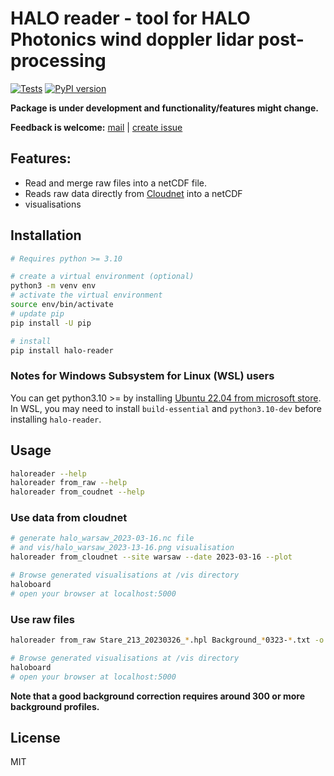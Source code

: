 # HALO reader - tool for HALO Photonics wind doppler lidar post-processing

[![Tests](https://github.com/actris-cloudnet/halo-reader/actions/workflows/ci.yml/badge.svg)](https://github.com/actris-cloudnet/halo-reader/actions/workflows/ci.yml)
[![PyPI version](https://badge.fury.io/py/halo-reader.svg)](https://badge.fury.io/py/halo-reader)

**Package is under development and functionality/features might change.**

**Feedback is welcome:**
[mail](mailto:actris-cloudnet@fmi.fi) |
[create issue](https://github.com/actris-cloudnet/halo-reader/issues/new)


## Features:
* Read and merge raw files into a netCDF file.
* Reads raw data directly from [Cloudnet](https://cloudnet.fmi.fi/) into a netCDF
* visualisations


## Installation

```bash
# Requires python >= 3.10

# create a virtual environment (optional)
python3 -m venv env
# activate the virtual environment
source env/bin/activate
# update pip
pip install -U pip

# install
pip install halo-reader
```

### Notes for Windows Subsystem for Linux (WSL) users
You can get python3.10 >= by installing [Ubuntu 22.04 from microsoft store](https://apps.microsoft.com/store/detail/ubuntu-22042-lts/9PN20MSR04DW).
In WSL, you may need to install `build-essential` and `python3.10-dev` before installing `halo-reader`.


## Usage

```bash
haloreader --help
haloreader from_raw --help
haloreader from_coudnet --help
```

### Use data from cloudnet
```bash
# generate halo_warsaw_2023-03-16.nc file
# and vis/halo_warsaw_2023-13-16.png visualisation
haloreader from_cloudnet --site warsaw --date 2023-03-16 --plot

# Browse generated visualisations at /vis directory
haloboard
# open your browser at localhost:5000
```

### Use raw files

```bash
haloreader from_raw Stare_213_20230326_*.hpl Background_*0323-*.txt -o out.nc --plot

# Browse generated visualisations at /vis directory
haloboard
# open your browser at localhost:5000
```
**Note that a good background correction requires around 300 or more background profiles.**

## License

MIT

